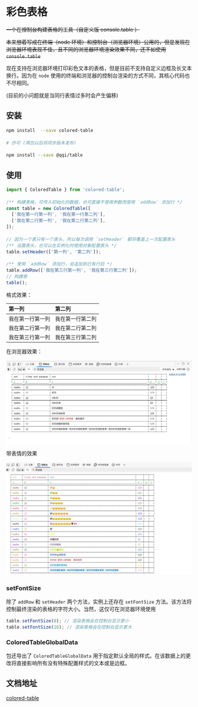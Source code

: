 # 彩色表格

~~一个在控制台构建表格的工具（自定义版 console.table ）~~

~~本来想着写成在终端（node 环境）和控制台（浏览器环境）公用的，但是发现在浏览器环境表现不佳，且不同的浏览器环境渲染效果不同，还不如使用 `console.table`~~

现在支持在浏览器环境打印彩色文本的表格，但是目前不支持自定义边框及长文本换行。因为在 `node` 使用的终端和浏览器的控制台渲染的方式不同，其核心代码也不尽相同。

(目前的小问题就是当同行表情过多时会产生偏移)

## 安装

```bash
npm install  --save colored-table

# 亦可 (两包以后将同步版本发布)

npm install --save @qqi/table
```

## 使用

```ts
import { ColoredTable } from 'colored-table';

/** 构建表格，可传入初始化的数据，也可直接不使用参数而使用 `addRow` 添加行 */
const table = new ColoredTable([
  ['我在第一行第一列', '我在第一行第二列'],
  ['我在第二行第一列', '我在第二行第二列'],
]);

// 因为一个表只有一个表头，所以每次调用 `setHeader` 都将覆盖上一次配置表头
/** 设置表头，也可以在实例化时使用对象配置表头 */
table.setHeader(['第一列', '第二列']);

/** 使用 `addRow` 添加行，会追加到已有行后 */
table.addRow(['我在第三行第一列', '我在第三行第二列']);
// 构建表
table();
```

格式效果：

| 第一列           | 第二列           |
| :--------------- | :--------------- |
| 我在第一行第一列 | 我在第一行第二列 |
| 我在第二行第一列 | 我在第二行第二列 |
| 我在第三行第一列 | 我在第三行第二列 |

在浏览器效果：

[![浏览器表格](https://raw.githubusercontent.com/earthnutDev/qqi/main/media/浏览器表格.png)](https://github.com/earthnutDev/qqi/blob/main/media/浏览器表格.png)

带表情的效果

[![浏览器表格](https://raw.githubusercontent.com/earthnutDev/qqi/main/media/浏览器表格-with-emoji.png)](https://github.com/earthnutDev/qqi/blob/main/media/浏览器表格-with-emoji.png)

### setFontSize

除了 `addRow` 和 `setHeader` 两个方法，实例上还存在 `setFontSize` 方法。该方法将控制最终渲染的表格的字符大小。当然，这仅可在浏览器环境使用

```ts
table.setFontSize(8); // 渲染表格会在控制台显示更小
table.setFontSize(16); // 渲染表格会在控制台显示更大
```

### ColoredTableGlobalData

包还导出了 `ColoredTableGlobalData` 用于指定默认全局的样式。在该数据上的更改将直接影响所有没有特殊配置样式的文本或是边框。

## 文档地址

[colored-table](https://earthnut.dev/colored-table)
